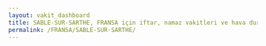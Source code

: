 ```yaml
---
layout: vakit_dashboard
title: SABLE-SUR-SARTHE, FRANSA için iftar, namaz vakitleri ve hava durumu - ilçe/eyalet seç
permalink: /FRANSA/SABLE-SUR-SARTHE/
---
```


<script type="text/javascript">
  var GLOBAL_COUNTRY = 'FRANSA';
  var GLOBAL_CITY = 'SABLE-SUR-SARTHE';
  var GLOBAL_STATE = '';
  var lat = 72;
  var lon = 21;
</script>
